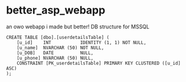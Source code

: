 # better_asp_webapp
an owo webapp i made but better!
DB structure for MSSQL
```
CREATE TABLE [dbo].[userdetailsTable] (
    [u_id]    INT           IDENTITY (1, 1) NOT NULL,
    [u_name]  NVARCHAR (50) NOT NULL,
    [u_DOB]   DATE          NULL,
    [u_phone] NVARCHAR (50) NULL,
    CONSTRAINT [PK_userdetailsTable] PRIMARY KEY CLUSTERED ([u_id] ASC)
);
```
